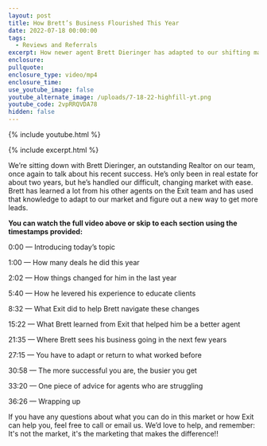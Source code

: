 ```yaml
---
layout: post
title: How Brett’s Business Flourished This Year
date: 2022-07-18 00:00:00
tags:
  - Reviews and Referrals
excerpt: How newer agent Brett Dieringer has adapted to our shifting market
enclosure:
pullquote:
enclosure_type: video/mp4
enclosure_time:
use_youtube_image: false
youtube_alternate_image: /uploads/7-18-22-highfill-yt.png
youtube_code: 2vpRRQVDA78
hidden: false
---
```

{% include youtube.html %}

{% include excerpt.html %}

We’re sitting down with Brett Dieringer, an outstanding Realtor on our team, once again to talk about his recent success. He’s only been in real estate for about two years, but he’s handled our difficult, changing market with ease. Brett has learned a lot from his other agents on the Exit team and has used that knowledge to adapt to our market and figure out a new way to get more leads.

**You can watch the full video above or skip to each section using the timestamps provided:**

0:00 — Introducing today’s topic

1:00 — How many deals he did this year

2:02 — How things changed for him in the last year

5:40 — How he levered his experience to educate clients

8:32 — What Exit did to help Brett navigate these changes

15:22 — What Brett learned from Exit that helped him be a better agent

21:35 — Where Brett sees his business going in the next few years

27:15 — You have to adapt or return to what worked before

30:58 — The more successful you are, the busier you get

33:20 — One piece of advice for agents who are struggling

36:26 — Wrapping up

If you have any questions about what you can do in this market or how Exit can help you, feel free to call or email us. We’d love to help, and remember: It's not the market, it's the marketing that makes the difference\!\!
